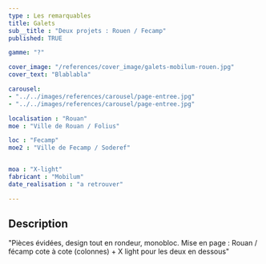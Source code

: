 ```yaml
---
type : Les remarquables
title: Galets
sub__title : "Deux projets : Rouen / Fecamp"
published: TRUE

gamme: "?" 

cover_image: "/references/cover_image/galets-mobilum-rouen.jpg"
cover_text: "Blablabla"

carousel: 
- "../../images/references/carousel/page-entree.jpg"
- "../../images/references/carousel/page-entree.jpg"

localisation : "Rouan"
moe : "Ville de Rouan / Folius"

loc : "Fecamp"
moe2 : "Ville de Fecamp / Soderef"


moa : "X-light"
fabricant : "Mobilum"
date_realisation : "a retrouver"

---
```


## Description
 "Pièces évidées, design tout en rondeur, monobloc. Mise en page : Rouan / fécamp cote à cote (colonnes) + X light pour les deux en dessous"